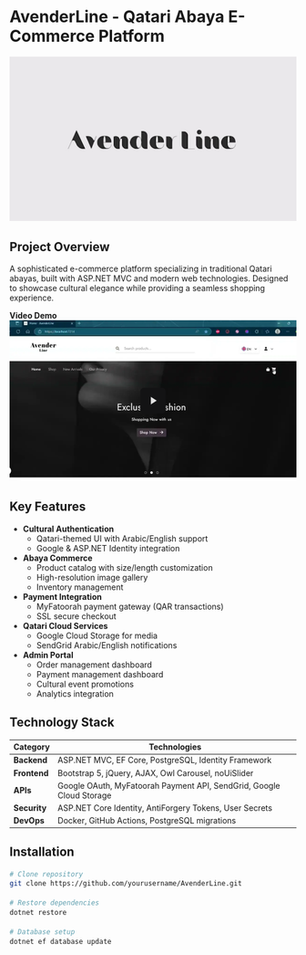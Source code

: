 # AvenderLine - Qatari Abaya E-Commerce Platform

![AvenderLine Logo](LavenderLine/media/avenderline.png) 

## Project Overview
A sophisticated e-commerce platform specializing in traditional Qatari abayas, built with ASP.NET MVC and modern web technologies. Designed to showcase cultural elegance while providing a seamless shopping experience.

**Video Demo**  
[![Demo Video](LavenderLine/media/demo-preview.png)](https://drive.google.com/file/d/1d-GRqKu6O5isv5qzY6csyF522g6HUfH3/view?usp=sharing)

## Key Features
- **Cultural Authentication**  
  - Qatari-themed UI with Arabic/English support
  - Google & ASP.NET Identity integration
- **Abaya Commerce**
  - Product catalog with size/length customization
  - High-resolution image gallery
  - Inventory management
- **Payment Integration**
  - MyFatoorah payment gateway (QAR transactions)
  - SSL secure checkout
- **Qatari Cloud Services**
  - Google Cloud Storage for media
  - SendGrid Arabic/English notifications
- **Admin Portal**
  - Order management dashboard
  - Payment management dashboard
  - Cultural event promotions
  - Analytics integration

## Technology Stack
| Category          | Technologies                                                                 |
|-------------------|------------------------------------------------------------------------------|
| **Backend**       | ASP.NET MVC, EF Core, PostgreSQL, Identity Framework                        |
| **Frontend**      | Bootstrap 5, jQuery, AJAX, Owl Carousel, noUiSlider                         |
| **APIs**          | Google OAuth, MyFatoorah Payment API, SendGrid, Google Cloud Storage        |
| **Security**      | ASP.NET Core Identity, AntiForgery Tokens, User Secrets                      |
| **DevOps**        | Docker, GitHub Actions, PostgreSQL migrations                               |

## Installation
```bash
# Clone repository
git clone https://github.com/yourusername/AvenderLine.git

# Restore dependencies
dotnet restore

# Database setup
dotnet ef database update
